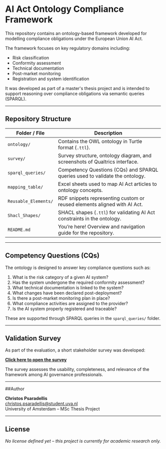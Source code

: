 # AI Act Ontology Compliance Framework

This repository contains an ontology-based framework developed for modelling compliance obligations under the European Union AI Act.

The framework focuses on key regulatory domains including:
- Risk classification
- Conformity assessment
- Technical documentation
- Post-market monitoring
- Registration and system identification

It was developed as part of a master's thesis project and is intended to support reasoning over compliance obligations via semantic queries (SPARQL).

---

## Repository Structure

| Folder / File         | Description                                                                 |
|------------------------|-----------------------------------------------------------------------------|
| `ontology/`            | Contains the OWL ontology in Turtle format (`.ttl`).                        |
| `survey/`              | Survey structure, ontology diagram, and screenshots of Qualtrics interface.|
| `sparql_queries/`      | Competency Questions (CQs) and SPARQL queries used to validate the ontology.|
| `mapping_table/`       | Excel sheets used to map AI Act articles to ontology concepts.              |
| `Reusable_Elements/`   | RDF snippets representing custom or reused elements aligned with AI Act.    |
| `Shacl_Shapes/`        | SHACL shapes (`.ttl`) for validating AI Act constraints in the ontology.    |
| `README.md`            | You’re here! Overview and navigation guide for the repository.              |


---

## Competency Questions (CQs)

The ontology is designed to answer key compliance questions such as:

1. What is the risk category of a given AI system?
2. Has the system undergone the required conformity assessment?
3. What technical documentation is linked to the system?
4. What changes have been declared post-deployment?
5. Is there a post-market monitoring plan in place?
6. What compliance activities are assigned to the provider?
7. Is the AI system properly registered and traceable?

These are supported through SPARQL queries in the `sparql_queries/` folder.

---

## Validation Survey

As part of the evaluation, a short stakeholder survey was developed:

[**Click here to open the survey**](https://[your-survey-link-goes-here](https://uva.fra1.qualtrics.com/jfe/form/SV_26rVulCOdUfGzWe))

The survey assesses the usability, completeness, and relevance of the framework among AI governance professionals.

---

##Author

**Christos Psaradellis**  
christos.psaradellis@student.uva.nl  
University of Amsterdam – MSc Thesis Project

---

## License

*No license defined yet – this project is currently for academic research only.*
